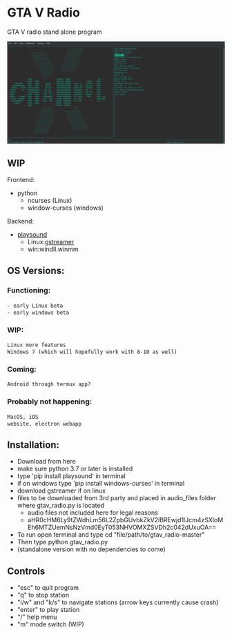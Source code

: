 # GTA V  Radio
GTA V radio stand alone program

![example image](https://github.com/yobleck/gtav_radio/blob/master/images/example1.png)

## WIP

Frontend:
  - python 
    - ncurses (Linux)
    - window-curses (windows)

Backend:
  - [playsound](https://github.com/TaylorSMarks/playsound)
    - Linux:[gstreamer](https://gstreamer.freedesktop.org/documentation/installing/on-linux.html?gi-language=c)
    - win:windll.winmm

## OS Versions:
  ### Functioning:
    - early Linux beta
    - early windows beta
  ### WIP:
    Linux more features
    Windows 7 (which will hopefully work with 8-10 as well)
  ### Coming:
    Android through termux app?
  ### Probably not happening:
    MacOS, iOS
    website, electron webapp

## Installation:
  - Download from here
  - make sure python 3.7 or later is installed
  - type 'pip install playsound' in terminal
  - if on windows type 'pip install windows-curses' in terminal
  - download gstreamer if on linux
  - files to be downloaded from 3rd party and placed in audio_files folder where gtav_radio.py is located
    - audio files not included here for legal reasons
    - aHR0cHM6Ly9tZWdhLm56L2ZpbGUvbkZkV2lBREwjd1lJcm4zSXloMEh6MTZUemNsNzVmd0EyT053NHVOMXZSVDh2c042dUxuOA==
  - To run open terminal and type cd "file/path/to/gtav_radio-master"
  - Then type python gtav_radio.py
  - (standalone version with no dependencies to come)
    
 ## Controls
  - "esc" to quit program
  - "q" to stop station
  - "i/w" and "k/s" to navigate stations (arrow keys currently cause crash)
  - "enter" to play station
  - "/" help menu
  - "m" mode switch (WIP)
